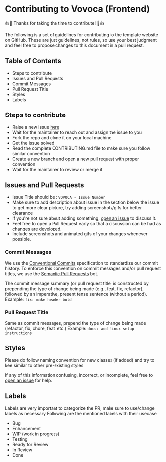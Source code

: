 # Contributing to Vovoca (Frontend)

:+1::tada: Thanks for taking the time to contribute! :tada::+1:

The following is a set of guidelines for contributing to the template website
on GitHub. These are just guidelines, not rules, so use your best judgment and
feel free to propose changes to this document in a pull request.

## Table of Contents

- Steps to contribute
- Issues and Pull Requests
- Commit Messages
- Pull Request Title
- Styles
- Labels

## Steps to contribute

- Raise a new issue [here](https://github.com/varun-singhh/vovoca/issues)
- Wait for the maintainer to reach out and assign the issue to you
- Fork the repo and clone it on your local machine
- Get the issue solved
- Read the complete CONTRIBUTING.md file to make sure you follow similar convention
- Create a new branch and open a new pull request with proper convention
- Wait for the maintainer to review or merge it

## Issues and Pull Requests
- Issue Title should be : `VOVOCA - Issue Number`
- Make sure to add description about issue in the section below the issue to get more clear picture, try adding screenshots/gifs for better clearance
- If you're not sure about adding something, [open an issue](https://github.com/varun-singhh/vovoca/issues/new) to discuss it.
- Feel free to open a Pull Request early so that a discussion can be had as changes are developed.
- Include screenshots and animated gifs of your changes whenever possible.

### Commit Messages

We use the [Conventional Commits](https://www.conventionalcommits.org/en/v1.0.0/) specification to standardize our commit history. To enforce this convention on commit messages and/or pull request titles, we use the [Semantic Pull Requests](https://github.com/probot/semantic-pull-requests) bot.

The commit message summary (or pull request title) is constructed by prepending the type of change being made (e.g., feat, fix, refactor), followed by an imperative, present tense sentence (without a period).
Example: `fix: make header bold`

### Pull Request Title

Same as commit messages, prepend the type of change being made (refactor, fix, chore, feat, etc.)
Example: `docs: add linux setup instructions`

## Styles

Please do follow naming convention for new classes (if added) and try to kee similar to other pre-existing styles

If any of this information confusing, incorrect, or incomplete, feel free to
[open an issue](https://github.com/varun-singhh/vovoca/issues/new)
for help.

## Labels

Labels are very important to categorize the PR, make sure to use/change labels as necessary
Following are the mentioned labels with their usecase
- Bug
- Enhancement
- WIP (work in progress)
- Testing
- Ready for Review
- In Review
- Done

